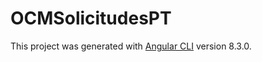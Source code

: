 # OCMSolicitudesPT

This project was generated with [Angular CLI](https://github.com/angular/angular-cli) version 8.3.0.
